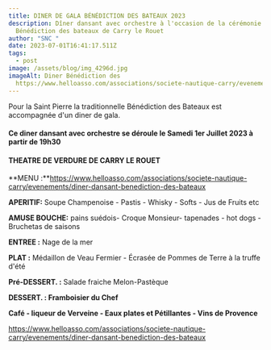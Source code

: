 ```yaml
---
title: DINER DE GALA BÉNÉDICTION DES BATEAUX 2023
description: Dîner dansant avec orchestre à l'occasion de la cérémonie de la
  Bénédiction des bateaux de Carry le Rouet
author: "SNC "
date: 2023-07-01T16:41:17.511Z
tags:
  - post
image: /assets/blog/img_4296d.jpg
imageAlt: Diner Bénédiction des
  https://www.helloasso.com/associations/societe-nautique-carry/evenements/diner-dansant-benediction-des-bateaux
---
```

P﻿our la Saint Pierre la traditionnelle Bénédiction des Bateaux est accompagnée d'un diner de gala.

#### C﻿e **diner dansant avec orchestre** se déroule le Samedi 1er Juillet 2023 à partir de 19h30

#### T﻿HEATRE DE VERDURE DE CARRY LE ROUET

**M﻿ENU :**https://www.helloasso.com/associations/societe-nautique-carry/evenements/diner-dansant-benediction-des-bateaux 

**APERITIF:** Soupe Champenoise - Pastis - Whisky - Softs - Jus de Fruits  etc

**A﻿MUSE BOUCHE:** pains suédois- Croque Monsieur- tapenades - hot dogs - Bruchetas de saisons

**E﻿NTREE                 :** Nage de la mer

**P﻿LAT                      :** Médaillon de Veau Fermier - Écrasée de Pommes de Terre à la truffe d'été

**P﻿ré-DESSERT.   :** Salade fraiche Melon-Pastèque

**D﻿ESSERT.           : Framboisier du Chef**

**C﻿afé - liqueur de Verveine - Eaux plates et Pétillantes - Vins de Provence**

https://www.helloasso.com/associations/societe-nautique-carry/evenements/diner-dansant-benediction-des-bateaux